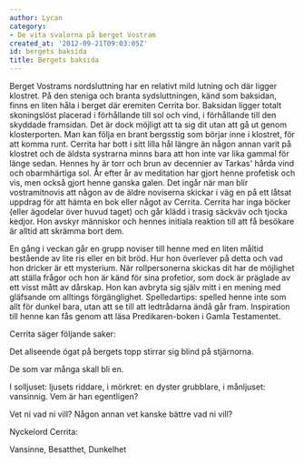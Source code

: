 ```yaml
---
author: Lycan
category:
- De vita svalorna på berget Vostram
created_at: '2012-09-21T09:03:05Z'
id: bergets baksida
title: Bergets baksida
---
```

Berget Vostrams nordsluttning har en relativt mild lutning och där ligger klostret. På den steniga och branta sydsluttningen, känd som baksidan, finns en liten håla i berget där eremiten Cerrita bor. Baksidan ligger totalt skoningslöst placerad i förhållande till sol och vind, i förhållande till den skyddade framsidan. Det är dock möjligt att ta sig dit utan att gå ut genom klosterporten. Man kan följa en brant bergsstig som börjar inne i klostret, för att komma runt. Cerrita har bott i sitt lilla hål längre än någon annan varit på klostret och de äldsta systrarna minns bara att hon inte var lika gammal för länge sedan. Hennes hy är torr och brun av decennier av Tarkas' hårda vind och obarmhärtiga sol. År efter år av meditation har gjort henne profetisk och vis, men också gjort henne ganska galen. Det ingår när man blir vostramitnovis att någon av de äldre noviserna skickar i väg en på ett låtsat uppdrag för att hämta en bok eller något av Cerrita. Cerrita har inga böcker (eller ägodelar över huvud taget) och går klädd i trasig säckväv och tjocka kedjor. Hon avskyr människor och hennes initiala reaktion till att få besökare är alltid att skrämma bort dem.

En gång i veckan går en grupp noviser till henne med en liten måltid bestående av lite ris eller en bit bröd. Hur hon överlever på detta och vad hon dricker är ett mysterium. När rollpersonerna skickas dit har de möjlighet att ställa frågor och hon är känd för sina profetior, som dock är präglade av ett visst mått av dårskap. Hon kan avbryta sig själv mitt i en mening med gläfsande om alltings förgänglighet. Spelledartips: spelled henne inte som allt för dunkel bara, utan att se till att ledtrådarna ändå går fram. Inspiration till henne kan fås genom att läsa Predikaren-boken i Gamla Testamentet.

Cerrita säger följande saker:

Det allseende ögat på bergets topp stirrar sig blind på stjärnorna.

De som var många skall bli en.

I solljuset: ljusets riddare, i mörkret: en dyster grubblare, i månljuset: vansinnig. Vem är han egentligen?

Vet ni vad ni vill? Någon annan vet kanske bättre vad ni vill?

Nyckelord Cerrita:

Vansinne, Besatthet, Dunkelhet
